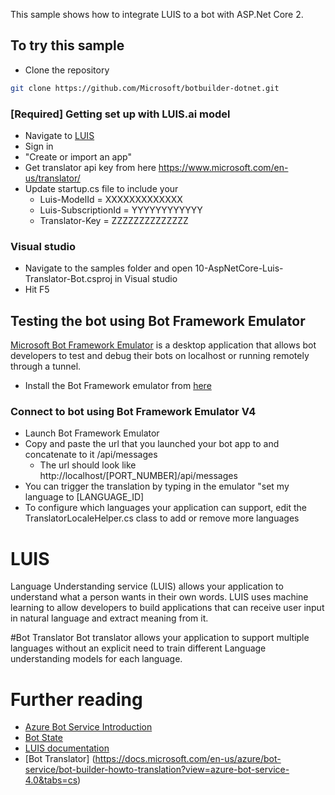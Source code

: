 ﻿This sample shows how to integrate LUIS to a bot with ASP.Net Core 2. 

## To try this sample
- Clone the repository
```bash
git clone https://github.com/Microsoft/botbuilder-dotnet.git
```
### [Required] Getting set up with LUIS.ai model
- Navigate to [LUIS](http://luis.ai)
- Sign in
- "Create or import an app"
- Get translator api key from here https://www.microsoft.com/en-us/translator/
- Update startup.cs file to include your
	- Luis-ModelId = XXXXXXXXXXXXX
    - Luis-SubscriptionId = YYYYYYYYYYYY
	- Translator-Key = ZZZZZZZZZZZZZZ

### Visual studio
- Navigate to the samples folder and open 10-AspNetCore-Luis-Translator-Bot.csproj in Visual studio 
- Hit F5

## Testing the bot using Bot Framework Emulator
[Microsoft Bot Framework Emulator](https://github.com/microsoft/botframework-emulator) is a desktop application that allows bot developers to test and debug their bots on localhost or running remotely through a tunnel.

- Install the Bot Framework emulator from [here](https://github.com/Microsoft/BotFramework-Emulator/releases)

### Connect to bot using Bot Framework Emulator **V4**
- Launch Bot Framework Emulator
- Copy and paste the url that you launched your bot app to and concatenate to it /api/messages
	- The url should look like http://localhost/[PORT_NUMBER]/api/messages
- You can trigger the translation by typing in the emulator "set my language to [LANGUAGE_ID]
- To configure which languages your application can support, edit the TranslatorLocaleHelper.cs class to add or remove more languages

# LUIS
Language Understanding service (LUIS) allows your application to understand what a person wants in their own words. LUIS uses machine learning to allow developers to build applications that can receive user input in natural language and extract meaning from it.

#Bot Translator
Bot translator allows your application to support multiple languages without an explicit need to train different Language understanding models for each language.

# Further reading

- [Azure Bot Service Introduction](https://docs.microsoft.com/en-us/azure/bot-service/bot-service-overview-introduction?view=azure-bot-service-4.0)
- [Bot State](https://docs.microsoft.com/en-us/azure/bot-service/bot-builder-storage-concept?view=azure-bot-service-4.0)
- [LUIS documentation](https://docs.microsoft.com/en-us/azure/cognitive-services/LUIS/)
- [Bot Translator] (https://docs.microsoft.com/en-us/azure/bot-service/bot-builder-howto-translation?view=azure-bot-service-4.0&tabs=cs)